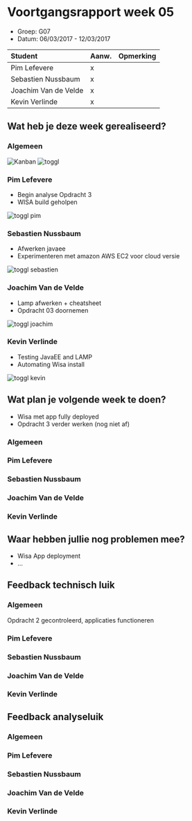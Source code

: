 # Voortgangsrapport week 05

* Groep: G07
* Datum: 06/03/2017 - 12/03/2017

| Student  | Aanw. | Opmerking |
| :---     | :---  | :---      |
| Pim Lefevere |  x  |           |
| Sebastien Nussbaum |   x |           |
| Joachim Van de Velde |  x  |           |
| Kevin Verlinde | x  |           |

## Wat heb je deze week gerealiseerd?

### Algemeen

![Kanban](https://i.imgur.com/JKPl7dn.png)
![toggl](https://i.imgur.com/Z5nfU0o.png)

### Pim Lefevere

* Begin analyse Opdracht 3
* WISA build geholpen 

![toggl pim](https://i.imgur.com/8xe33sS.png)

### Sebastien Nussbaum

* Afwerken javaee
* Experimenteren met amazon AWS EC2 voor cloud versie

![toggl sebastien](https://i.imgur.com/kcMyac6.png)

### Joachim Van de Velde

* Lamp afwerken + cheatsheet
* Opdracht 03 doornemen

![toggl joachim](https://i.imgur.com/WgpTu3X.png)

### Kevin Verlinde

* Testing JavaEE and LAMP
* Automating Wisa install

![toggl kevin](https://i.imgur.com/jC6U1GL.png)

## Wat plan je volgende week te doen?
- Wisa met app fully deployed  
- Opdracht 3 verder werken (nog niet af)

### Algemeen
### Pim Lefevere
### Sebastien Nussbaum
### Joachim Van de Velde
### Kevin Verlinde

## Waar hebben jullie nog problemen mee?

* Wisa App deployment
* ...

## Feedback technisch luik

### Algemeen
Opdracht 2 gecontroleerd, applicaties functioneren
### Pim Lefevere
### Sebastien Nussbaum
### Joachim Van de Velde
### Kevin Verlinde

## Feedback analyseluik

### Algemeen

### Pim Lefevere
### Sebastien Nussbaum
### Joachim Van de Velde
### Kevin Verlinde


